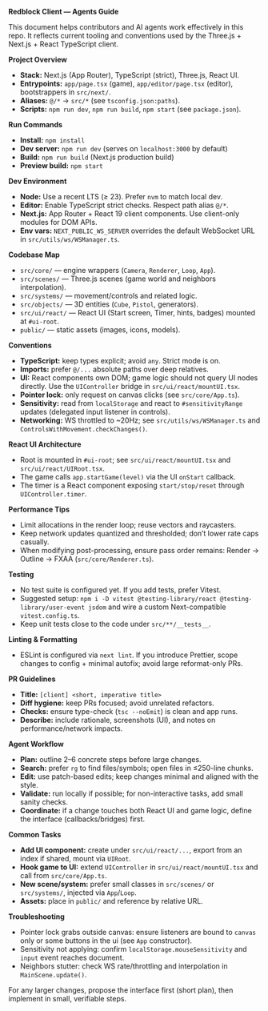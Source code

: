 **Redblock Client — Agents Guide**

This document helps contributors and AI agents work effectively in this repo. It reflects current tooling and conventions used by the Three.js + Next.js + React TypeScript client.

**Project Overview**
- **Stack:** Next.js (App Router), TypeScript (strict), Three.js, React UI.
- **Entrypoints:** `app/page.tsx` (game), `app/editor/page.tsx` (editor), bootstrappers in `src/next/`.
- **Aliases:** `@/*` → `src/*` (see `tsconfig.json:paths`).
- **Scripts:** `npm run dev`, `npm run build`, `npm start` (see `package.json`).

**Run Commands**
- **Install:** `npm install`
- **Dev server:** `npm run dev` (serves on `localhost:3000` by default)
- **Build:** `npm run build` (Next.js production build)
- **Preview build:** `npm start`

**Dev Environment**
- **Node:** Use a recent LTS (≥ 23). Prefer `nvm` to match local dev.
- **Editor:** Enable TypeScript strict checks. Respect path alias `@/*`.
- **Next.js:** App Router + React 19 client components. Use client-only modules for DOM APIs.
- **Env vars:** `NEXT_PUBLIC_WS_SERVER` overrides the default WebSocket URL in `src/utils/ws/WSManager.ts`.

**Codebase Map**
- `src/core/` — engine wrappers (`Camera`, `Renderer`, `Loop`, `App`).
- `src/scenes/` — Three.js scenes (game world and neighbors interpolation).
- `src/systems/` — movement/controls and related logic.
- `src/objects/` — 3D entities (`Cube`, `Pistol`, generators).
- `src/ui/react/` — React UI (Start screen, Timer, hints, badges) mounted at `#ui-root`.
- `public/` — static assets (images, icons, models).

**Conventions**
- **TypeScript:** keep types explicit; avoid `any`. Strict mode is on.
- **Imports:** prefer `@/...` absolute paths over deep relatives.
- **UI:** React components own DOM; game logic should not query UI nodes directly. Use the `UIController` bridge in `src/ui/react/mountUI.tsx`.
- **Pointer lock:** only request on canvas clicks (see `src/core/App.ts`).
- **Sensitivity:** read from `localStorage` and react to `#sensitivityRange` updates (delegated input listener in controls).
- **Networking:** WS throttled to ~20Hz; see `src/utils/ws/WSManager.ts` and `ControlsWithMovement.checkChanges()`.

**React UI Architecture**
- Root is mounted in `#ui-root`; see `src/ui/react/mountUI.tsx` and `src/ui/react/UIRoot.tsx`.
- The game calls `app.startGame(level)` via the UI `onStart` callback.
- The timer is a React component exposing `start/stop/reset` through `UIController.timer`.

**Performance Tips**
- Limit allocations in the render loop; reuse vectors and raycasters.
- Keep network updates quantized and thresholded; don’t lower rate caps casually.
- When modifying post-processing, ensure pass order remains: Render → Outline → FXAA (`src/core/Renderer.ts`).

**Testing**
- No test suite is configured yet. If you add tests, prefer Vitest.
- Suggested setup: `npm i -D vitest @testing-library/react @testing-library/user-event jsdom` and wire a custom Next-compatible `vitest.config.ts`.
- Keep unit tests close to the code under `src/**/__tests__`.

**Linting & Formatting**
- ESLint is configured via `next lint`. If you introduce Prettier, scope changes to config + minimal autofix; avoid large reformat-only PRs.

**PR Guidelines**
- **Title:** `[client] <short, imperative title>`
- **Diff hygiene:** keep PRs focused; avoid unrelated refactors.
- **Checks:** ensure type-check (`tsc --noEmit`) is clean and app runs.
- **Describe:** include rationale, screenshots (UI), and notes on performance/network impacts.

**Agent Workflow**
- **Plan:** outline 2–6 concrete steps before large changes.
- **Search:** prefer `rg` to find files/symbols; open files in ≤250-line chunks.
- **Edit:** use patch-based edits; keep changes minimal and aligned with the style.
- **Validate:** run locally if possible; for non-interactive tasks, add small sanity checks.
- **Coordinate:** if a change touches both React UI and game logic, define the interface (callbacks/bridges) first.

**Common Tasks**
- **Add UI component:** create under `src/ui/react/...`, export from an index if shared, mount via `UIRoot`.
- **Hook game to UI:** extend `UIController` in `src/ui/react/mountUI.tsx` and call from `src/core/App.ts`.
- **New scene/system:** prefer small classes in `src/scenes/` or `src/systems/`, injected via `App`/`Loop`.
- **Assets:** place in `public/` and reference by relative URL.

**Troubleshooting**
- Pointer lock grabs outside canvas: ensure listeners are bound to `canvas` only or some buttons in the ui (see `App` constructor).
- Sensitivity not applying: confirm `localStorage.mouseSensitivity` and `input` event reaches document.
- Neighbors stutter: check WS rate/throttling and interpolation in `MainScene.update()`.

For any larger changes, propose the interface first (short plan), then implement in small, verifiable steps.
